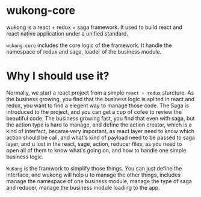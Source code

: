 # wukong-core
wukong is a react + redux + saga framework. It used to build react and react native application under a unified standard.

`wukong-core` includes the core logic of the framework. It handle the namespace of redux and saga, loader of the business module. 

# Why I should use it?
Normally,  we start a react project from a simple `react + redux` sturcture. As the business growing, you find that the business logic is splited in react and redux, you want to find a elegent way to manage those code. The Saga is introduced to the project, and you can get a cup of cofee to review the beautiful code. The business growing fast, you find that even with saga,  but the action type is hard to manage, and define the action creator, which is a kind of interfact, became
very important, as react layer need to know which action should be call, and what's kind of payload need to be passed to saga layer, and u lost in the react, sage, action, reducer files, as you need to open all of them to know what's going on, and how to handle one simple business logic.

`WuKong` is the framwork to simplify those things. You can just define the interface, and wukong will help u to manage the other things, includes manage the namespace of one business module, manage the type of saga and reducer, manage the business module loading to the app. 

